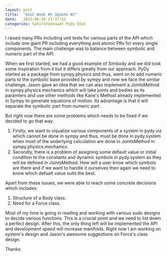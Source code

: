 ```yaml
---
layout: post
title:  "GSoC Week #5 Update #2"
date:   2015-06-30 21:37:52
categories: SahilShekhawat PyDy GSoC
---
```


I raised many PRs including unit tests for various parts of the API which include one giant PR including everything and atomic PRs for every single components. The main challenge was to balance between symbolic and numeric part of the API.

When we first started, we had a good example of Simbody and we did took some inspiration from it but it differs greatly from our approach. PyDy started as a package from sympy.physics and thus, went on to add numeric parts to the symbolic base provided by sympy and now we face the similar challenge. Jason gave an idea that we can also implement a JointsMethod in sympy.physics.mechanics which will take joints and bodies as its paramters and use other methods like Kane's Method already implemented in Sympy to generate equations of motion. Its advantage is that it will separate the symbolic part from numeric part.

But right now there are some problems which needs to be fixed if we decided to go that way. 

1. Firslty, we want to visualize various components of a system in pydy.viz which cannot be done in sympy and thus, must be done in pydy.system when most of the underlying calculation are done in JointsMethod in sympy.physics.mechanics.
2. Secondly, there is a problem of assigning some default value or initial condition to the constants and dynamic symbols in pydy.system as they will be defined in JointsMethod. How will a user know which symbols are there and if we want to handle it ourselves then again we need to know which defualt value suits the best.

Apart from these issues, we were able to reach some concrete decisions which includes:

1. Structure of a Body class.
2. Need for a Force class.

Most of my time is going in reading and working with various sudo designs to decide various functions. This is a crucial point and we need to list down a perfect design. After this, the only thing left will be implemented the API and development speed will increase manifolds. Right now I am working on system's design and Jason's awesome suggestions on Force's class design.

Thanks